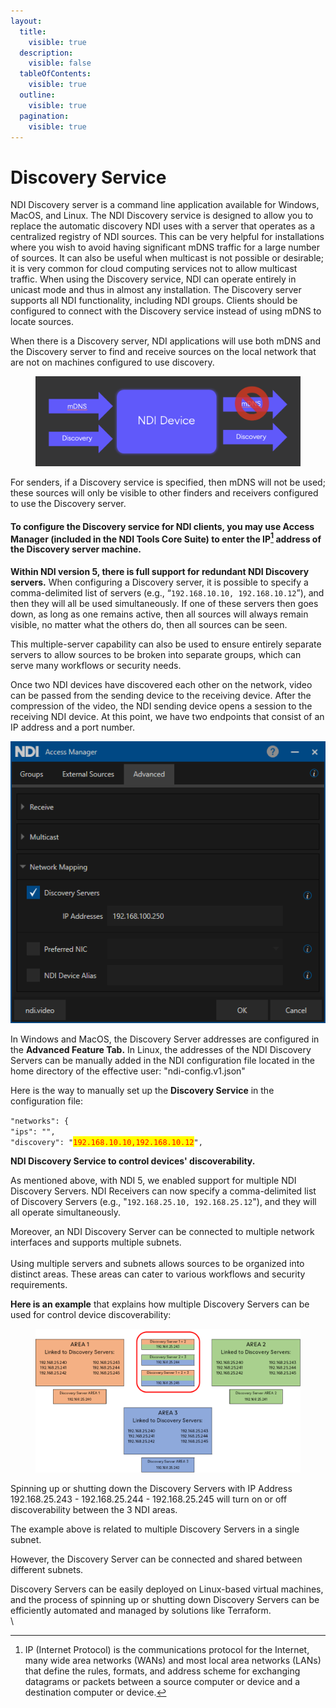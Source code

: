 ```yaml
---
layout:
  title:
    visible: true
  description:
    visible: false
  tableOfContents:
    visible: true
  outline:
    visible: true
  pagination:
    visible: true
---
```


# Discovery Service

NDI Discovery server is a command line application available for Windows, MacOS, and Linux. The NDI Discovery service is designed to allow you to replace the automatic discovery NDI uses with a server that operates as a centralized registry of NDI sources. This can be very helpful for installations where you wish to avoid having significant mDNS traffic for a large number of sources. It can also be useful when multicast is not possible or desirable; it is very common for cloud computing services not to allow multicast traffic. When using the Discovery service, NDI can operate entirely in unicast mode and thus in almost any installation. The Discovery server supports all NDI functionality, including NDI groups. Clients should be configured to connect with the Discovery service instead of using mDNS to locate sources.

When there is a Discovery server, NDI applications will use both mDNS and the Discovery server to find and receive sources on the local network that are not on machines configured to use discovery.

<figure><img src="../../.gitbook/assets/image (7) (1).png" alt=""><figcaption></figcaption></figure>

For senders, if a Discovery service is specified, then mDNS will not be used; these sources will only be visible to other finders and receivers configured to use the Discovery server.

#### To configure the Discovery service for NDI clients, **you may use Access Manager (included in the NDI Tools Core Suite)** to enter the IP[^1] address of the Discovery server machine.

**Within NDI version 5, there is full support for redundant NDI Discovery servers.** When configuring a Discovery server, it is possible to specify a comma-delimited list of servers (e.g., “`192.168.10.10, 192.168.10.12`”), and then they will all be used simultaneously. If one of these servers then goes down, as long as one remains active, then all sources will always remain visible, no matter what the others do, then all sources can be seen.

This multiple-server capability can also be used to ensure entirely separate servers to allow sources to be broken into separate groups, which can serve many workflows or security needs.

Once two NDI devices have discovered each other on the network, video can be passed from the sending device to the receiving device. After the compression of the video, the NDI sending device opens a session to the receiving NDI device. At this point, we have two endpoints that consist of an IP address and a port number.

![Screenshot of NDI Access Manager tool](<../../.gitbook/assets/1 (1).png>)

In Windows and MacOS, the Discovery Server addresses are configured in the **Advanced Feature Tab.** In Linux, the addresses of the NDI Discovery Servers can be manually added in the NDI configuration file located in the home directory of the effective user: "ndi-config.v1.json"

Here is the way to manually set up the **Discovery Service** in the configuration file:

`"networks": {`\
`"ips": "",`\
`"discovery": "`<mark style="color:red;">`192.168.10.10,192.168.10.12`</mark>`",`



**NDI Discovery Service to control devices' discoverability.**

As mentioned above, with NDI 5, we enabled support for multiple NDI Discovery Servers. NDI Receivers can now specify a comma-delimited list of Discovery Servers (e.g., "`192.168.25.10, 192.168.25.12`"), and they will all operate simultaneously.

Moreover, an NDI Discovery Server can be connected to multiple network interfaces and supports multiple subnets.\
\
Using multiple servers and subnets allows sources to be organized into distinct areas. These areas can cater to various workflows and security requirements.

**Here is an example** that explains how multiple Discovery Servers can be used for control device discoverability:

<figure><img src="../../.gitbook/assets/image (16) (1).png" alt=""><figcaption></figcaption></figure>

Spinning up or shutting down the Discovery Servers with IP Address 192.168.25.243 - 192.168.25.244 - 192.168.25.245 will turn on or off discoverability between the 3 NDI areas.

The example above is related to multiple Discovery Servers in a single subnet.

However, the Discovery Server can be connected and shared between different subnets.

Discovery Servers can be easily deployed on Linux-based virtual machines, and the process of spinning up or shutting down Discovery Servers can be efficiently automated and managed by solutions like Terraform.\
\


[^1]: IP (Internet Protocol) is the communications protocol for the Internet, many wide area networks (WANs) and most local area networks (LANs) that define the rules, formats, and address scheme for exchanging datagrams or packets between a source computer or device and a destination computer or device.

